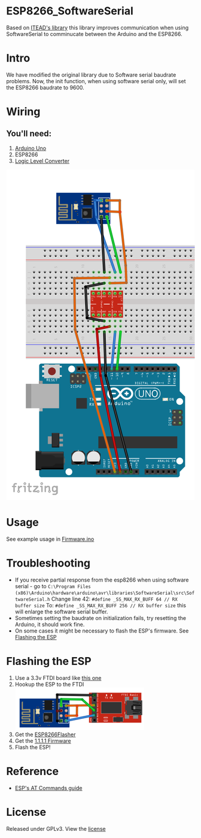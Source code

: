 # ESP8266_SoftwareSerial

Based on [ITEAD's library](https://github.com/itead/ITEADLIB_Arduino_WeeESP8266) this library improves communication when using SoftwareSerial to comminucate between the Arduino and the ESP8266.

# Intro
We have modified the original library due to Software serial baudrate problems.
Now, the init function, when using software serial only, will set the ESP8266 baudrate to 9600.

# Wiring
## You'll need:
1. [Arduino Uno](https://www.sparkfun.com/products/11021)
2. ESP8266
3. [Logic Level Converter](https://www.sparkfun.com/products/12009)


![Wiring ESP8266 to Arduino Uno](Docs/Wiring.PNG)

# Usage
See example usage in [Firmware.ino](Firmware/Firmware.ino)

# Troubleshooting
   -  If you receive partial response from the esp8266 when using software serial - 
      go to `C:\Program Files (x86)\Arduino\hardware\arduino\avr\libraries\SoftwareSerial\src\SoftwareSerial.h`
      Change line 42: `#define _SS_MAX_RX_BUFF 64 // RX buffer size`
      To: `#define _SS_MAX_RX_BUFF 256 // RX buffer size`
      this will enlarge the software serial buffer.
   -  Sometimes setting the baudrate on initialization fails, try resetting the Arduino, it should work fine.
   -  On some cases it might be necessary to flash the ESP's firmware. See [Flashing the ESP](#Flashing-the-ESP)


# Flashing the ESP
1. Use a 3.3v FTDI board like [this one](https://www.sparkfun.com/products/9873)
2. Hookup the ESP to the FTDI
![Wiring ESP8266 to FTDI](Docs/WiringFTDI.PNG)
3. Get the [ESP8266Flasher](https://github.com/nodemcu/nodemcu-flasher/tree/master/Win32/Release)
4. Get the [1.1.1.1 Firmware](https://github.com/mlwmlw/esp8266-workshop/raw/master/firmware/v1.1.1.1%20AT%20Firmware.bin)
5. Flash the ESP!

# Reference
* [ESP's AT Commands guide](https://cdn.sparkfun.com/assets/learn_tutorials/4/0/3/4A-ESP8266__AT_Instruction_Set__EN_v0.30.pdf)

# License
Released under GPLv3. View the [license](LICENSE)
